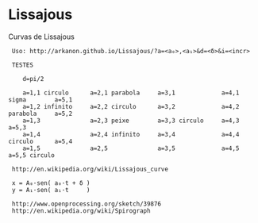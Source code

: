 Lissajous
=========

Curvas de Lissajous


     Uso: http://arkanon.github.io/Lissajous/?a=<a₀>,<a₁>&d=<δ>&i=<incr>

     TESTES

        d=pi/2

        a=1,1 circulo      a=2,1 parabola     a=3,1             a=4,1 sigma        a=5,1
        a=1,2 infinito     a=2,2 circulo      a=3,2             a=4,2 parabola     a=5,2
        a=1,3              a=2,3 peixe        a=3,3 circulo     a=4,3              a=5,3
        a=1,4              a=2,4 infinito     a=3,4             a=4,4 circulo      a=5,4
        a=1,5              a=2,5              a=3,5             a=4,5              a=5,5 circulo

     http://en.wikipedia.org/wiki/Lissajous_curve

     x = A₀·sen( a₀·t + δ )
     y = A₁·sen( a₁·t     )

     http://www.openprocessing.org/sketch/39876
     http://en.wikipedia.org/wiki/Spirograph
